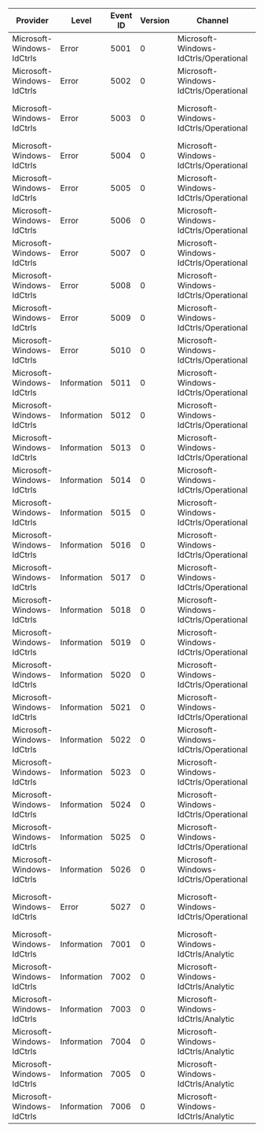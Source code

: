 Provider                   |  Level        |  Event ID  |  Version  |  Channel                                |  Task                          |  Opcode  |  Keyword         |  Message
---------------------------|---------------|------------|-----------|-----------------------------------------|--------------------------------|----------|------------------|---------------------------------------------------------------------------------------------------------
Microsoft-Windows-IdCtrls  |  Error        |  5001      |  0        |  Microsoft-Windows-IdCtrls/Operational  |                                |          |                  |  Cannot navigate to a non SSL URL - {URL}.
Microsoft-Windows-IdCtrls  |  Error        |  5002      |  0        |  Microsoft-Windows-IdCtrls/Operational  |                                |          |                  |  Invalid web page on document complete from {URL}.
Microsoft-Windows-IdCtrls  |  Error        |  5003      |  0        |  Microsoft-Windows-IdCtrls/Operational  |                                |          |                  |  Failed to navigate on {URL} for TargetFrameName {TargetFrameName}. (StatusCode {StatusCode})
Microsoft-Windows-IdCtrls  |  Error        |  5004      |  0        |  Microsoft-Windows-IdCtrls/Operational  |                                |          |                  |  Blocked a popup window from {URL} for ReferrerUrl {ReferrerUrl}. (Flags {Flags})
Microsoft-Windows-IdCtrls  |  Error        |  5005      |  0        |  Microsoft-Windows-IdCtrls/Operational  |                                |          |                  |  Failed to navigate on wizard ID {WizardID} through URL - {URL}. (Result {HRESULT})
Microsoft-Windows-IdCtrls  |  Error        |  5006      |  0        |  Microsoft-Windows-IdCtrls/Operational  |                                |          |                  |  Failed to execute [{Method}]. (Result {HRESULT})
Microsoft-Windows-IdCtrls  |  Error        |  5007      |  0        |  Microsoft-Windows-IdCtrls/Operational  |                                |          |                  |  Failed to execute [{Method}] for [{String}]. (Result {HRESULT})
Microsoft-Windows-IdCtrls  |  Error        |  5008      |  0        |  Microsoft-Windows-IdCtrls/Operational  |                                |          |                  |  Failed to invoke command in host for DISPID {DISPID} on parameter {ArgErr}. (Result {HRESULT})
Microsoft-Windows-IdCtrls  |  Error        |  5009      |  0        |  Microsoft-Windows-IdCtrls/Operational  |                                |          |                  |  Failed to navigate due to security problem {SecurityProblem}. (Result {HRESULT})
Microsoft-Windows-IdCtrls  |  Error        |  5010      |  0        |  Microsoft-Windows-IdCtrls/Operational  |                                |          |                  |  Failed to Get alternative URL for Wizard ID {WizardID}. (Result {HRESULT})
Microsoft-Windows-IdCtrls  |  Information  |  5011      |  0        |  Microsoft-Windows-IdCtrls/Operational  |                                |          |                  |  Security manager handle URL {URL} action {Action} as policy {Policy}. (Result {HRESULT})
Microsoft-Windows-IdCtrls  |  Information  |  5012      |  0        |  Microsoft-Windows-IdCtrls/Operational  |                                |          |                  |  Security manager allow ActiveX control for CLSID {CLSID}. (URL {URL})
Microsoft-Windows-IdCtrls  |  Information  |  5013      |  0        |  Microsoft-Windows-IdCtrls/Operational  |                                |          |                  |  Security manager disallow ActiveX control for CLSID {CLSID}. (URL {URL})
Microsoft-Windows-IdCtrls  |  Information  |  5014      |  0        |  Microsoft-Windows-IdCtrls/Operational  |                                |          |                  |  QueryCustomPolicy(ObjectSafety) default action for CLSID {CLSID}. (URL {URL})
Microsoft-Windows-IdCtrls  |  Information  |  5015      |  0        |  Microsoft-Windows-IdCtrls/Operational  |                                |          |                  |  QueryCustomPolicy(ObjectSafety) disallowed for CLSID {CLSID}. (URL {URL})
Microsoft-Windows-IdCtrls  |  Information  |  5016      |  0        |  Microsoft-Windows-IdCtrls/Operational  |                                |          |                  |  QueryCustomPolicy(ObjectSafety) default action for GUID {CLSID}. (URL {URL})
Microsoft-Windows-IdCtrls  |  Information  |  5017      |  0        |  Microsoft-Windows-IdCtrls/Operational  |                                |          |                  |  Before navigate to {URL}.
Microsoft-Windows-IdCtrls  |  Information  |  5018      |  0        |  Microsoft-Windows-IdCtrls/Operational  |                                |          |                  |  Navigate completed on {URL}.
Microsoft-Windows-IdCtrls  |  Information  |  5019      |  0        |  Microsoft-Windows-IdCtrls/Operational  |                                |          |                  |  Document completed on {URL}.
Microsoft-Windows-IdCtrls  |  Information  |  5020      |  0        |  Microsoft-Windows-IdCtrls/Operational  |                                |          |                  |  Navigate Redirected to {URL}.
Microsoft-Windows-IdCtrls  |  Information  |  5021      |  0        |  Microsoft-Windows-IdCtrls/Operational  |                                |          |                  |  Window resized to cx: {cx}; cy: {cy}.
Microsoft-Windows-IdCtrls  |  Information  |  5022      |  0        |  Microsoft-Windows-IdCtrls/Operational  |                                |          |                  |  Succeeded on executing [{Method}].
Microsoft-Windows-IdCtrls  |  Information  |  5023      |  0        |  Microsoft-Windows-IdCtrls/Operational  |                                |          |                  |  Succeeded on executing [{Method}] for [{String}].
Microsoft-Windows-IdCtrls  |  Information  |  5024      |  0        |  Microsoft-Windows-IdCtrls/Operational  |                                |          |                  |  Executed [{Method}] for [{String}]. (Result {HRESULT})
Microsoft-Windows-IdCtrls  |  Information  |  5025      |  0        |  Microsoft-Windows-IdCtrls/Operational  |                                |          |                  |
Microsoft-Windows-IdCtrls  |  Information  |  5026      |  0        |  Microsoft-Windows-IdCtrls/Operational  |                                |          |                  |
Microsoft-Windows-IdCtrls  |  Error        |  5027      |  0        |  Microsoft-Windows-IdCtrls/Operational  |                                |          |                  |  Failed to execute [{Method}] for [{String}]. Extended error text: {Extended String}. (Result {HRESULT})
Microsoft-Windows-IdCtrls  |  Information  |  7001      |  0        |  Microsoft-Windows-IdCtrls/Analytic     |  Perf_IdControl_CreateControl  |  Start   |  IdentityWizard  |
Microsoft-Windows-IdCtrls  |  Information  |  7002      |  0        |  Microsoft-Windows-IdCtrls/Analytic     |  Perf_IdControl_CreateControl  |  Stop    |  IdentityWizard  |
Microsoft-Windows-IdCtrls  |  Information  |  7003      |  0        |  Microsoft-Windows-IdCtrls/Analytic     |  Perf_IdControl_GetInitialURL  |  Start   |  IdentityWizard  |
Microsoft-Windows-IdCtrls  |  Information  |  7004      |  0        |  Microsoft-Windows-IdCtrls/Analytic     |  Perf_IdControl_GetInitialURL  |  Stop    |  IdentityWizard  |
Microsoft-Windows-IdCtrls  |  Information  |  7005      |  0        |  Microsoft-Windows-IdCtrls/Analytic     |  Perf_IdControl_Navigate       |  Start   |  IdentityWizard  |
Microsoft-Windows-IdCtrls  |  Information  |  7006      |  0        |  Microsoft-Windows-IdCtrls/Analytic     |  Perf_IdControl_Navigate       |  Stop    |  IdentityWizard  |